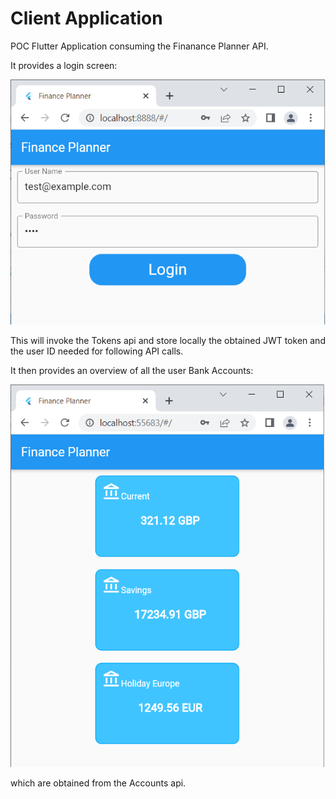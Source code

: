 # Client Application

POC Flutter Application consuming the Finanance Planner API.

It provides a login screen:

![login](docs/login.png)

This will invoke the Tokens api and store locally the obtained JWT token and the user ID needed for following API calls.

It then provides an overview of all the user Bank Accounts:

![accounts](docs/accounts.png)

which are obtained from the Accounts api.

